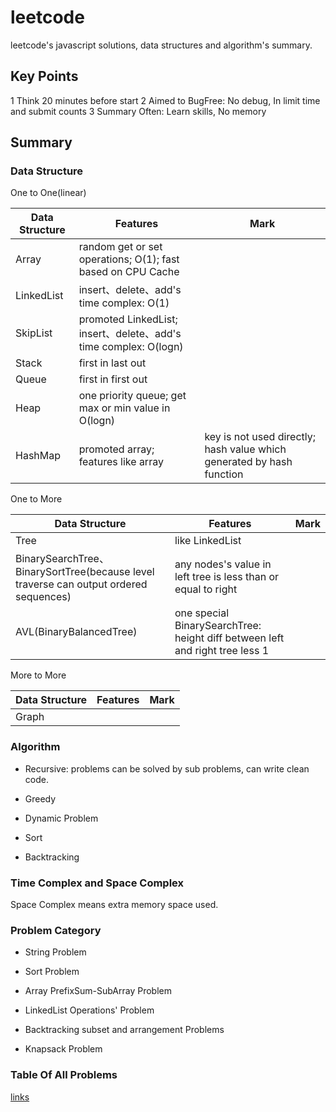 # leetcode

leetcode's javascript solutions, data structures and algorithm's summary.

## Key Points

1 Think 20 minutes before start
2 Aimed to BugFree: No debug, In limit time and submit counts
3 Summary Often: Learn skills, No memory

## Summary

### Data Structure

One to One(linear)

Data Structure | Features |  Mark
---- | ---- | ---
Array | random get or set operations; O(1); fast based on CPU Cache | 
LinkedList | insert、delete、add's time complex: O(1) | 
SkipList | promoted LinkedList; insert、delete、add's time complex: O(logn) | 
Stack | first in last out | 
Queue | first in first out | 
Heap | one priority queue; get max or min value in O(logn) | 
HashMap | promoted array; features like array | key is not used directly; hash value which generated by hash function

One to More

Data Structure | Features |  Mark
---- | ---- | ---
Tree | like LinkedList | 
BinarySearchTree、BinarySortTree(because level traverse can output ordered sequences)| any nodes's value in left tree is less than or equal to right | 
AVL(BinaryBalancedTree) | one special BinarySearchTree: height diff between left and right tree less 1 | 


More to More

Data Structure | Features |  Mark
---- | ---- | ---
Graph | |


### Algorithm

+ Recursive: problems can be solved by sub problems, can write clean code.

+ Greedy

+ Dynamic Problem

+ Sort

+ Backtracking

### Time Complex and Space Complex

Space Complex means extra memory space used.

### Problem Category

+ String Problem

+ Sort Problem 

+ Array PrefixSum-SubArray Problem

+ LinkedList Operations' Problem

+ Backtracking subset and arrangement Problems

+ Knapsack Problem

### Table Of All Problems 

[links](./allQuestions.md)
